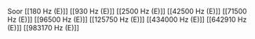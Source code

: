Soor
[[180 Hz (E)]]
[[930 Hz (E)]]
[[2500 Hz (E)]]
[[42500 Hz (E)]]
[[71500 Hz (E)]]
[[96500 Hz (E)]]
[[125750 Hz (E)]]
[[434000 Hz (E)]]
[[642910 Hz (E)]]
[[983170 Hz (E)]]